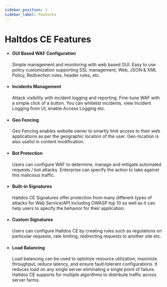 ```yaml
---
sidebar_position: 2
sidebar_label: Features
---
```


# Haltdos CE Features

- #### **GUI Based WAF Configuration**  
    Simple management and monitoring with web based GUI. Easy to use policy customization supporting SSL management, Web, JSON & XML Policy, Redirection rules, header rules, etc.

- #### **Incidents Management**  
    Attack visibility with incident logging and reporting. Fine-tune WAF with a simple click of a button. You can whitelist incidents, view Incident Logging from UI, enable Access Logging etc.

- #### **Geo Fencing**  
    Geo Fencing enables website owner to smartly limit access to their web applications as per the geographic location of the user. Geo-location is also useful in content modification.

- #### **Bot Protection**  
    Users can configure WAF to determine, manage and mitigate automated requests / bot attacks. Enterprise can specify the action to take against this malicious traffic.

- #### **Built-in Signatures**  
    Haltdos CE Signatures offer protection from many different types of attacks for Web Service/API including OWASP top 10 as well as it can help users to specify the behavior for their application.  

- #### **Custom Signatures**  
    Users can configure Haltdos CE by creating rules such as regulations on particular requests, rate limiting, redirecting requests to another site etc. 

- #### **Load Balancing**  
    Load balancing can be used to optimize resource utilization, maximize throughput, reduce latency, and ensure fault‑tolerant configurations. It reduces load on any single server eliminating a single point of failure. Haltdos CE supports for multiple algorithms to distribute traffic across server farms.  